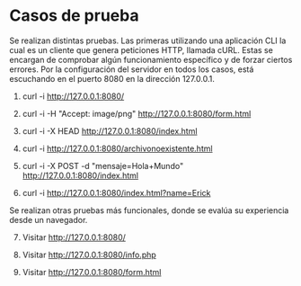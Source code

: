 
# Casos de prueba

Se realizan distintas pruebas. Las primeras utilizando una aplicación CLI la cual es un cliente que genera peticiones HTTP, llamada cURL. Estas se encargan de comprobar algún funcionamiento específico y de forzar ciertos errores. 
Por la configuración del servidor en todos los casos, está escuchando en el puerto 8080 en la dirección 127.0.0.1.

1. curl -i http://127.0.0.1:8080/

2. curl -i -H "Accept: image/png" http://127.0.0.1:8080/form.html

3. curl -i -X HEAD http://127.0.0.1:8080/index.html

4. curl -i http://127.0.0.1:8080/archivonoexistente.html

5. curl -i -X POST -d "mensaje=Hola+Mundo" http://127.0.0.1:8080/index.html

6. curl -i http://127.0.0.1:8080/index.html?name=Erick

Se realizan otras pruebas más funcionales, donde se evalúa su experiencia desde un navegador.

7. Visitar http://127.0.0.1:8080/

8. Visitar http://127.0.0.1:8080/info.php

9. Visitar http://127.0.0.1:8080/form.html